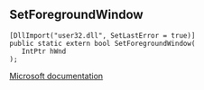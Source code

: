 ## SetForegroundWindow

```
[DllImport("user32.dll", SetLastError = true)]
public static extern bool SetForegroundWindow(
   IntPtr hWnd
);
```

[Microsoft documentation](https://docs.microsoft.com/en-us/windows/win32/api/winuser/nf-winuser-setforegroundwindow)
